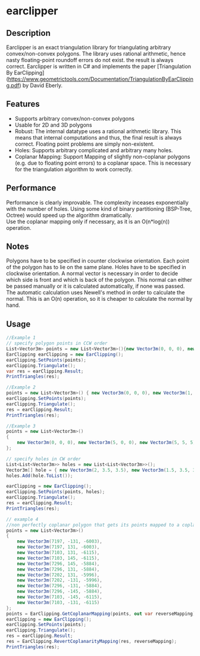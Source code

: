 # earclipper

## Description

Earclipper is an exact triangulation library for triangulating arbitrary convex/non-convex polygons. The library uses rational arithmetic, hence nasty floating-point roundoff errors do not exist.  the result is always correct. Earclipper is written in C# and implements the paper [Triangulation By EarClipping] (https://www.geometrictools.com/Documentation/TriangulationByEarClipping.pdf) by David Eberly.

## Features

- Supports arbitrary convex/non-convex polygons
- Usable for 2D and 3D polygons
- Robust: The internal datatype uses a rational arithmetic library. This means that internal computations and thus, the final result is always correct. Floating point problems are simply non-existent.
- Holes: Supports arbitrary complicated and arbitrary many holes.
- Coplanar Mapping: Support Mapping of slightly non-coplanar polygons (e.g. due to floating point errors) to a coplanar space. This is necessary for the triangulation algorithm to work correctly.

## Performance
Performance is clearly improvable. The complexity inceases exponentially with the number of holes. Using some kind of binary partitioning (BSP-Tree, Octree) would speed up the algorithm dramatically.  
Use the coplanar mapping only if necessary, as it is an O(n*log(n)) operation.

## Notes

Polygons have to be specified in counter clockwise orientation. Each point of the polygon has to lie on the same plane. Holes have to be specified in clockwise orientation. A normal vector is necessary in order to decide which side is front and which is back of the polygon. This normal can either be passed manually or it is calculated automatically, if none was passed. The automatic calculation uses Newell's method in order to calculate the normal. This is an O(n) operation, so it is cheaper to calculate the normal by hand.

## Usage

```c#
//Example 1
// specify polygon points in CCW order
List<Vector3m> points = new List<Vector3m>(){new Vector3m(0, 0, 0), new Vector3m(1, 0, 0), new Vector3m(0, 1, 0)};
EarClipping earClipping = new EarClipping();
earClipping.SetPoints(points);
earClipping.Triangulate();
var res = earClipping.Result;
PrintTriangles(res);

//Example 2
points = new List<Vector3m>() { new Vector3m(0, 0, 0), new Vector3m(1, 0, 0), new Vector3m(1, 1, 1), new Vector3m(0, 1, 1) };
earClipping.SetPoints(points);
earClipping.Triangulate();
res = earClipping.Result;
PrintTriangles(res);

//Example 3
points = new List<Vector3m>()
{
    new Vector3m(0, 0, 0), new Vector3m(5, 0, 0), new Vector3m(5, 5, 5), new Vector3m(3, 3, 3), new Vector3m(2, 6, 6), new Vector3m(1, 3, 3), new Vector3m(0, 5, 5)
};

// specify holes in CW order
List<List<Vector3m>> holes = new List<List<Vector3m>>();
Vector3m[] hole = { new Vector3m(2, 3.5, 3.5), new Vector3m(1.5, 3.5, 3.5), new Vector3m(2, 4, 4) };
holes.Add(hole.ToList());

earClipping = new EarClipping();
earClipping.SetPoints(points, holes);
earClipping.Triangulate();
res = earClipping.Result;
PrintTriangles(res);

// example 4 
//non perfectly coplanar polygon that gets its points mapped to a coplanar space
points = new List<Vector3m>()
{
    new Vector3m(7197, -131, -6003),
    new Vector3m(7197, 131, -6003),
    new Vector3m(7103, 131, -6115),
    new Vector3m(7103, 145, -6115),
    new Vector3m(7296, 145, -5884),
    new Vector3m(7296, 131, -5884),
    new Vector3m(7202, 131, -5996),
    new Vector3m(7202, -131, -5996),
    new Vector3m(7296, -131, -5884),
    new Vector3m(7296, -145, -5884),
    new Vector3m(7103, -145, -6115),
    new Vector3m(7103, -131, -6115)
};
points = EarClipping.GetCoplanarMapping(points, out var reverseMapping);
earClipping = new EarClipping();
earClipping.SetPoints(points);
earClipping.Triangulate();
res = earClipping.Result;
res = EarClipping.RevertCoplanarityMapping(res, reverseMapping);
PrintTriangles(res);
```